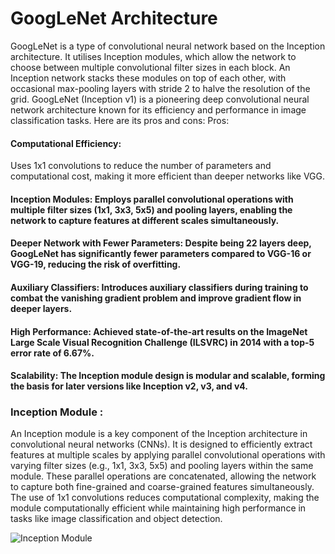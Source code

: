 # GoogLeNet Architecture
GoogLeNet is a type of convolutional neural network based on the Inception architecture. It utilises Inception modules, which allow the network to choose between multiple convolutional filter sizes in each block. An Inception network stacks these modules on top of each other, with occasional max-pooling layers with stride 2 to halve the resolution of the grid.
GoogLeNet (Inception v1) is a pioneering deep convolutional neural network architecture known for its efficiency and performance in image classification tasks. Here are its pros and cons:
Pros:
#### Computational Efficiency: 
Uses 1x1 convolutions to reduce the number of parameters and computational cost, making it more efficient than deeper networks like VGG.

#### Inception Modules: Employs parallel convolutional operations with multiple filter sizes (1x1, 3x3, 5x5) and pooling layers, enabling the network to capture features at different scales simultaneously.

#### Deeper Network with Fewer Parameters: Despite being 22 layers deep, GoogLeNet has significantly fewer parameters compared to VGG-16 or VGG-19, reducing the risk of overfitting.

#### Auxiliary Classifiers: Introduces auxiliary classifiers during training to combat the vanishing gradient problem and improve gradient flow in deeper layers.

#### High Performance: Achieved state-of-the-art results on the ImageNet Large Scale Visual Recognition Challenge (ILSVRC) in 2014 with a top-5 error rate of 6.67%.

#### Scalability: The Inception module design is modular and scalable, forming the basis for later versions like Inception v2, v3, and v4.


### Inception Module : 
An Inception module is a key component of the Inception architecture in convolutional neural networks (CNNs). It is designed to efficiently extract features at multiple scales by applying parallel convolutional operations with varying filter sizes (e.g., 1x1, 3x3, 5x5) and pooling layers within the same module. These parallel operations are concatenated, allowing the network to capture both fine-grained and coarse-grained features simultaneously. The use of 1x1 convolutions reduces computational complexity, making the module computationally efficient while maintaining high performance in tasks like image classification and object detection.

![Inception Module](https://github.com/user-attachments/assets/14371a02-9d29-4f2f-9ac1-4c311f69517e)
